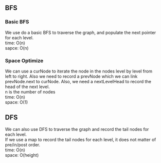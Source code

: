 ## BFS
### Basic BFS
We use do a basic BFS to traverse the graph, and populate the next pointer for each level.<br>
time: O(n)<br>
sapce: O(n)<br>
### Space Optimize
We can use a curNode to iterate the node in the nodes level by level from left to right. Also we need to record a prevNode which we can link prevNode.next to curNode. Also, we need a nextLevelHead to record the head of the next level.<br>
n is the number of nodes<br>
time: O(n)<br>
space: O(1)
## DFS
We can also use DFS to traverse the graph and record the tail nodes for each level.<br>
If we use a map to record the tail nodes for each level, it does not matter of pre/in/post order.<br>
time: O(n)<br>
space: O(height)